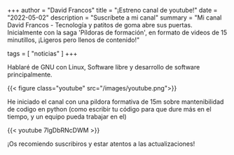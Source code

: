 +++
author = "David Francos"
title = "¡Estreno canal de youtube!"
date = "2022-05-02"
description = "Suscríbete a mi canal"
summary = "Mi canal David Francos - Tecnología y patitos de goma abre sus puertas. Inicialmente con la saga 'Píldoras de formación', en formato de videos de 15 minutillos, ¡Ligeros pero llenos de contenido!"

tags = [
    "noticias"
]
+++

Hablaré de GNU con Linux, Software libre y desarrollo de software
principalmente.

{{< figure class="youtube" src="/images/youtube.png">}}

He iniciado el canal con una pildora formativa de 15m sobre mantenibilidad de
codigo en python (como escribir tu código para que dure más en el tiempo, y un
equipo pueda trabajar en el)

{{< youtube 7lgDbRNcDWM >}}

¡Os recomiendo suscribiros y estar atentos a las actualizaciones!
